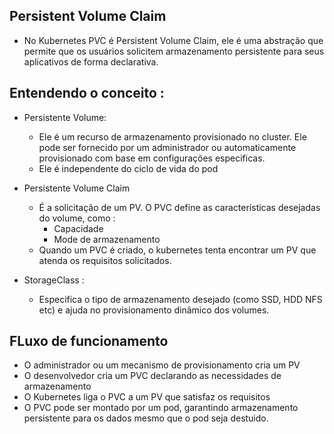 ## Persistent Volume Claim 

* No Kubernetes PVC é Persistent Volume Claim, ele é uma abstração que permite que os usuários solicitem armazenamento persistente para seus aplicativos de forma declarativa.

## Entendendo o conceito :

* Persistente Volume:
    * Ele é um recurso de armazenamento provisionado no cluster. Ele pode ser fornecido por um administrador ou automaticamente provisionado com base em configurações especificas.
    * Ele é independente do ciclo de vida do pod

* Persistente Volume Claim
    * É a solicitação de um PV. O PVC define as características desejadas do volume, como :
        * Capacidade
        * Mode de armazenamento
    * Quando um PVC é criado, o kubernetes tenta encontrar um PV que atenda os requisitos solicitados.

* StorageClass :
    * Especifica o tipo de armazenamento desejado (como SSD, HDD NFS etc) e ajuda no provisionamento dinâmico dos volumes.


## FLuxo de funcionamento 

* O administrador ou um mecanismo de provisionamento cria um PV
* O desenvolvedor cria um PVC declarando as necessidades de armazenamento
* O Kubernetes liga o PVC a um PV que satisfaz os requisitos
* O PVC pode ser montado por um pod, garantindo armazenamento persistente para os dados mesmo que o pod seja destuido.